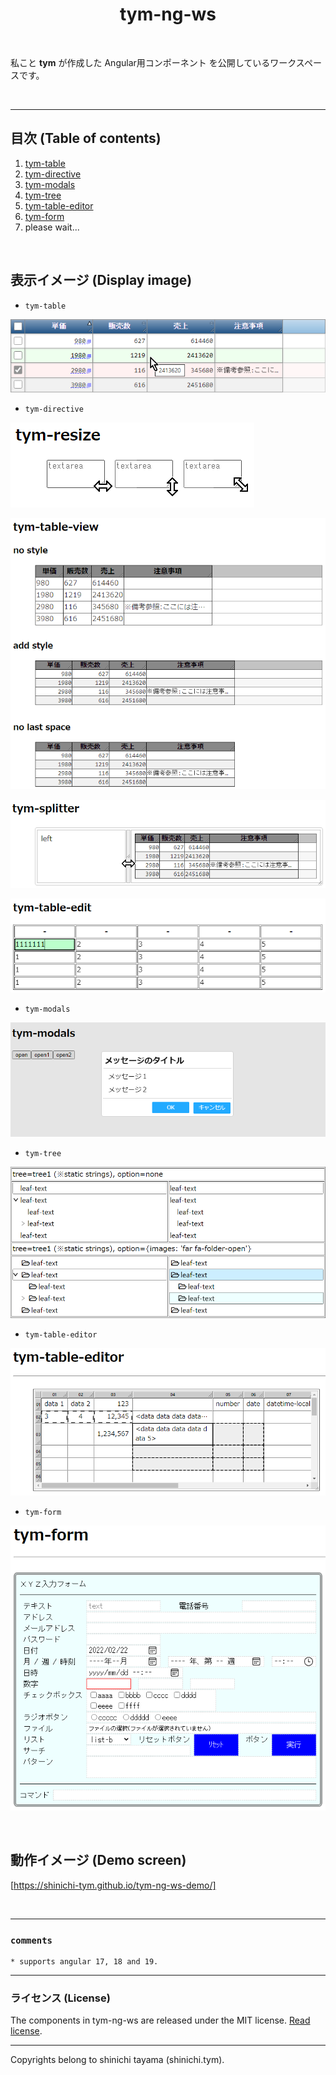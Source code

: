 <div align="center">
  <h1>tym-ng-ws</h1>
</div>

<br/>

私こと **tym** が作成した Angular用コンポーネント を公開しているワークスペースです。

<br/>

---

## 目次 (Table of contents)
1. [tym-table](/projects/tym-table/README.md)
1. [tym-directive](/projects/tym-directive/README.md)
1. [tym-modals](/projects/tym-modals/README.md)
1. [tym-tree](/projects/tym-tree/README.md)
1. [tym-table-editor](/projects/tym-table-editor/README.md)
1. [tym-form](/projects/tym-form/README.md)
1. please wait...

<br/>

## 表示イメージ (Display image)

- `tym-table`

![表示サンプル](/tym-table-demo.png)

- `tym-directive`

![表示サンプル](/tym-resize-demo.png)

![表示サンプル](/tym-table-view-demo.png)

![表示サンプル](/tym-splitter-demo.png)

![表示サンプル](/tym-table-edit-demo.png)

- `tym-modals`

![表示サンプル](/tym-dialog-demo.png)

- `tym-tree`

![表示サンプル](/tym-tree-demo1.png)

- `tym-table-editor`

![表示サンプル](/tym-table-editor-demo.png)

- `tym-form`

![表示サンプル](/tym-form-demo.png)

<br>

## 動作イメージ (Demo screen)

[https://shinichi-tym.github.io/tym-ng-ws-demo/]

<br>

---
### `comments`
```text
* supports angular 17, 18 and 19.
```
---
### ライセンス (License)
The components in tym-ng-ws are released under the MIT license. [Read license](//github.com/shinichi-tym/tym-ng-ws/blob/main/LICENSE).

---
Copyrights belong to shinichi tayama (shinichi.tym).
